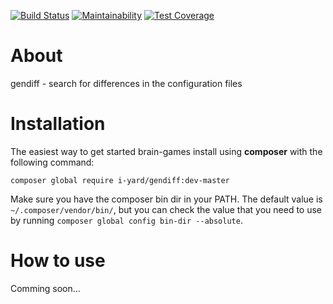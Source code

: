 [![Build Status](https://travis-ci.org/iyard/project-lvl2-s459.svg?branch=master)](https://travis-ci.org/iyard/project-lvl2-s459)
[![Maintainability](https://api.codeclimate.com/v1/badges/d226c1b12e56593a2277/maintainability)](https://codeclimate.com/github/iyard/project-lvl2-s459/maintainability)
[![Test Coverage](https://api.codeclimate.com/v1/badges/d226c1b12e56593a2277/test_coverage)](https://codeclimate.com/github/iyard/project-lvl2-s459/test_coverage)

# About
gendiff - search for differences in the configuration files

# Installation
The easiest way to get started brain-games install using **composer** with the following command:
```
composer global require i-yard/gendiff:dev-master
```
Make sure you have the composer bin dir in your PATH. The default value is `~/.composer/vendor/bin/`, but you can check the value that you need to use by running `composer global config bin-dir --absolute`.

# How to use
Comming soon...